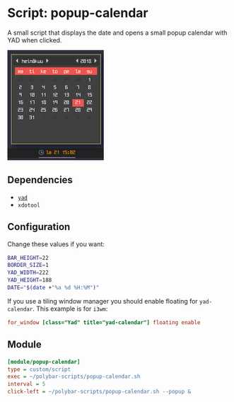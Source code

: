 # Script: popup-calendar

A small script that displays the date and opens a small popup calendar with YAD when clicked.

![popup-calendar](screenshots/1.png)


## Dependencies

* [`yad`](https://sourceforge.net/projects/yad-dialog/)
* `xdotool`


## Configuration

Change these values if you want:

```sh
BAR_HEIGHT=22
BORDER_SIZE=1
YAD_WIDTH=222
YAD_HEIGHT=188
DATE="$(date +"%a %d %H:%M")"
```

If you use a tiling window manager you should enable floating for `yad-calendar`. This example is for `i3wm`:

```ini
for_window [class="Yad" title="yad-calendar"] floating enable
```


## Module

```ini
[module/popup-calendar]
type = custom/script
exec = ~/polybar-scripts/popup-calendar.sh
interval = 5
click-left = ~/polybar-scripts/popup-calendar.sh --popup &
```
